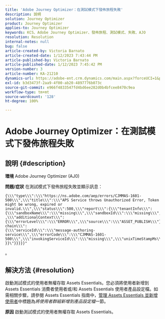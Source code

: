 ```yaml
---
title: 'Adobe Journey Optimizer：在測試模式下發佈旅程失敗'
description: 說明
solution: Journey Optimizer
product: Journey Optimizer
applies-to: Journey Optimizer
keywords: KCS、Adobe Journey Optimizer、發佈旅程、測試模式、失敗、AJO
resolution: Resolution
internal-notes: null
bug: false
article-created-by: Victoria Barnato
article-created-date: 1/12/2023 7:43:44 PM
article-published-by: Victoria Barnato
article-published-date: 1/12/2023 7:45:42 PM
version-number: 3
article-number: KA-21210
dynamics-url: https://adobe-ent.crm.dynamics.com/main.aspx?forceUCI=1&pagetype=entityrecord&etn=knowledgearticle&id=7892a466-b192-ed11-aad1-6045bd006d92
exl-id: b3d3473f-2aa9-4f00-ab20-4897776b073c
source-git-commit: e966f4833547fd4bd6ee282d0b4bfcee8470c9ea
workflow-type: tm+mt
source-wordcount: '128'
ht-degree: 100%

---
```


# Adobe Journey Optimizer：在測試模式下發佈旅程失敗

## 說明 {#description}

<b>環境</b>
Adobe Journey Optimizer (AJ0)


<b>問題/症狀</b>
在測試模式下發佈旅程失敗並顯示訊息：


```
{\\\"type\\\":\\\"https://ns.adobe.com/aep/errors/CJMMAS-1601-500\\\",\\\"title\\\":\\\"APS Service throws Unauthorized Error, Token might be wrong, expired or invalid.\\\",\\\"status\\\":500,\\\"report\\\":{\\\"tenantInfo\\\":
{\\\"sandboxName\\\":\\\"missing\\\",\\\"sandboxId\\\":\\\"missing\\\",\\\"imsOrgId\\\":\\\"missing\\\"}
,\\\"additionalContext\\\":{\\\"errorLevel\\\":\\\"ERROR\\\",\\\"source\\\":\\\"ASSET_PUBLISH\\\"}},\\\"error-chain\\\":
{\\\"serviceId\\\":\\\"message-authoring-service\\\",\\\"errorCode\\\":\\\"CJMMAS-1601-500\\\",\\\"invokingServiceId\\\":\\\"missing\\\",\\\"unixTimeStampMs\\\":«REDACTED»}
}}\"}}}}}"
```

。

## 解決方法 {#resolution}


啟動測試模式的使用者無權存取 Assets Essentials。您必須將使用者新增到 Assets Essentials 消費者使用者或/和 Assets Essentials 使用者產品設定檔。如需相關步驟，請參閱 Assets Essentials 指南中，[管理 Assets Essentials 並新增使用者](https://experienceleague.adobe.com/docs/experience-manager-assets-essentials/help/get-started-admins/deploy-administer.html?lang=zh-Hant#add-users-to-product-profiles)中標題為&#x200B;*將使用者群組新增到產品設定檔*&#x200B;一節。

<b>原因</b>
啟動測試模式的使用者無權存取 Assets Essentials。
